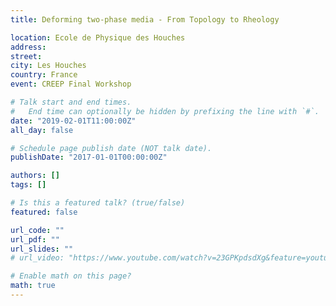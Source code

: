 ```yaml
---
title: Deforming two-phase media - From Topology to Rheology

location: Ecole de Physique des Houches
address:
street: 
city: Les Houches
country: France
event: CREEP Final Workshop

# Talk start and end times.
#   End time can optionally be hidden by prefixing the line with `#`.
date: "2019-02-01T11:00:00Z"
all_day: false

# Schedule page publish date (NOT talk date).
publishDate: "2017-01-01T00:00:00Z"

authors: []
tags: []

# Is this a featured talk? (true/false)
featured: false

url_code: ""
url_pdf: ""
url_slides: ""
# url_video: "https://www.youtube.com/watch?v=23GPKpdsdXg&feature=youtu.be"

# Enable math on this page?
math: true
---
```

